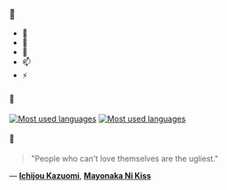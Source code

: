 ### 👋

- 🔭
- 🌱
- 💬
- 📫
- ⚡

#### 🧏

[![Most used languages](https://github-readme-stats-aynah.vercel.app/api/top-langs/?username=aynh&theme=solarized-dark&langs_count=6&layout=compact&hide_title=true)](https://github.com/anuraghazra/github-readme-stats#gh-dark-mode-only)
[![Most used languages](https://github-readme-stats-aynah.vercel.app/api/top-langs/?username=aynh&theme=solarized-light&langs_count=6&layout=compact&hide_title=true)](https://github.com/anuraghazra/github-readme-stats#gh-light-mode-only)

#### 💬

> "People who can't love themselves are the ugliest."

&mdash; [**Ichijou Kazuomi**](https://myanimelist.net/character.php?q=Ichijou%20Kazuomi&cat=character), [**Mayonaka Ni Kiss**](https://myanimelist.net/search/all?q=Mayonaka%20Ni%20Kiss&cat=all)
